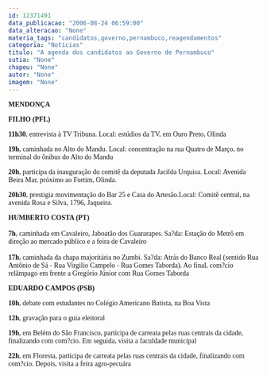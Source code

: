 ```yaml
---
id: 12371491
data_publicacao: "2006-08-24 06:59:00"
data_alteracao: "None"
materia_tags: "candidatos,governo,pernambuco,reagendamentos"
categoria: "Notícias"
titulo: "A agenda dos candidatos ao Governo de Pernambuco"
sutia: "None"
chapeu: "None"
autor: "None"
imagem: "None"
---
```

<p><P><FONT face=Verdana><STRONG>MENDONÇA</p>
<p> FILHO (PFL)</STRONG></FONT></P></p>
<p><P><FONT face=Verdana><STRONG>11h30</STRONG>, entrevista à TV Tribuna. Local: estúdios da TV, em Ouro Preto, Olinda</FONT></P></p>
<p><P><FONT face=Verdana><STRONG>19h</STRONG>, caminhada no Alto do Mandu. Local: concentração na rua Quatro de Março, no terminal do ônibus do Alto do Mandu</FONT></P></p>
<p><P><FONT face=Verdana><STRONG>20h</STRONG>, participa da inauguração do comitê da deputada Jacilda Urquisa. Local: Avenida Beira Mar, próximo ao Fortim, Olinda.</FONT></P></p>
<p><P><FONT face=Verdana><STRONG>20h30</STRONG>, prestigia movimentação do Bar 25 e Casa do Artesão.Local: Comitê central, na avenida Rosa e Silva, 1796, Jaqueira. </FONT></P></p>
<p><P><FONT face=Verdana><STRONG>HUMBERTO COSTA (PT)</STRONG><BR>&nbsp;&nbsp; <BR><STRONG>7h</STRONG>, caminhada em Cavaleiro, Jaboatão dos Guararapes. Sa?da: Estação do Metrô em direção ao mercado público e a feira de Cavaleiro<BR>&nbsp;&nbsp; <BR><STRONG>17h</STRONG>, caminhada da chapa majoritária no Zumbi. Sa?da: Atrás do Banco Real (sentido Rua Antônio de Sá - Rua Virgilio Campelo - Rua Gomes Taborda). Ao final, com?cio relâmpago em frente a Gregório Júnior com Rua Gomes Taborda<BR></FONT></P></p>
<p><P><FONT face=Verdana><STRONG>EDUARDO CAMPOS (PSB)</STRONG></FONT></P></p>
<p><P><FONT face=Verdana><STRONG>10h</STRONG>, debate com estudantes no Colégio Americano Batista, na Boa Vista</FONT></P></p>
<p><P><FONT face=Verdana><STRONG>12h</STRONG>, gravação para o guia eleitoral</FONT></P></p>
<p><P><FONT face=Verdana><STRONG>19h</STRONG>, em Belém do São Francisco, participa de carreata pelas ruas centrais da cidade, finalizando com com?cio. Em seguida, visita a faculdade municipal</FONT></P></p>
<p><P><FONT face=Verdana><STRONG>22h</STRONG>, em Floresta, participa de carreata pelas ruas centrais da cidade, finalizando com com?cio. Depois, visita a feira agro-pecuára</FONT><BR></P> </p>
